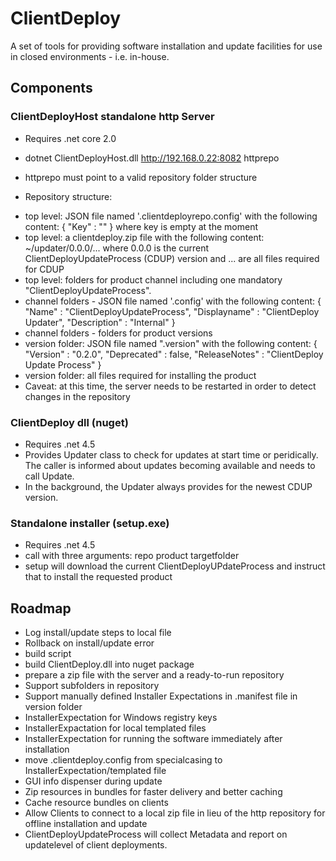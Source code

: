 # ClientDeploy

A set of tools for providing software installation and update facilities for use in closed environments - i.e. in-house.

## Components

### ClientDeployHost standalone http Server

 * Requires .net core 2.0
 * dotnet ClientDeployHost.dll http://192.168.0.22:8082 httprepo
 * httprepo must point to a valid repository folder structure

 * Repository structure:
  - top level: JSON file named '.clientdeployrepo.config' with the following content: { "Key" : "" } where key is empty at the moment
  - top level: a clientdeploy.zip file with the following content: ~/updater/0.0.0/... where 0.0.0 is the current ClientDeployUpdateProcess (CDUP) version and ... are all files required for CDUP
  - top level: folders for product channel including one mandatory "ClientDeployUpdateProcess".
  - channel folders - JSON file named '.config' with the following content: { "Name" : "ClientDeployUpdateProcess", "Displayname" : "ClientDeploy Updater", "Description" : "Internal" }
  - channel folders - folders for product versions
  - version folder: JSON file named ".version" with the following content:  { "Version" : "0.2.0", "Deprecated" : false, "ReleaseNotes" : "ClientDeploy Update Process" }
  - version folder: all files required for installing the product
  - Caveat: at this time, the server needs to be restarted in order to detect changes in the repository


### ClientDeploy dll (nuget)

 * Requires .net 4.5
 * Provides Updater class to check for updates at start time or peridically. The caller is informed about updates becoming available and needs to call Update.
 * In the background, the Updater always provides for the newest CDUP version.


### Standalone installer (setup.exe)

 * Requires .net 4.5
 * call with three arguments: repo product targetfolder
 * setup will download the current ClientDeployUPdateProcess and instruct that to install the requested product

## Roadmap

 * Log install/update steps to local file
 * Rollback on install/update error
 * build script
 * build ClientDeploy.dll into nuget package
 * prepare a zip file with the server and a ready-to-run repository
 * Support subfolders in repository
 * Support manually defined Installer Expectations in .manifest file in version folder
 * InstallerExpectation for Windows registry keys
 * InstallerExpactation for local templated files
 * InstallerExpectation for running the software immediately after installation
 * move .clientdeploy.config from specialcasing to InstallerExpectation/templated file
 * GUI info dispenser during update
 * Zip resources in bundles for faster delivery and better caching
 * Cache resource bundles on clients
 * Allow Clients to connect to a local zip file in lieu of the http repository for offline installation and update
 * ClientDeployUpdateProcess will collect Metadata and report on updatelevel of client deployments.


